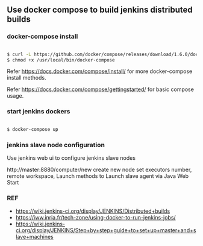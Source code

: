 ## Use docker compose to build jenkins distributed builds

### docker-compose install

```sh

$ curl -L https://github.com/docker/compose/releases/download/1.6.0/docker-compose-`uname -s`-`uname -m` > /usr/local/bin/docker-compose
$ chmod +x /usr/local/bin/docker-compose

```

Refer https://docs.docker.com/compose/install/ for more docker-compose install methods.

Refer https://docs.docker.com/compose/gettingstarted/ for basic compose usage.

### start jenkins dockers

```sh

$ docker-compose up

```

### jenkins slave node configuration

Use jenkins web ui to configure jenkins slave nodes

http://master:8880/computer/new create new node
set executors number, remote workspace, Launch methods to Launch slave agent via Java Web Start

### REF

* https://wiki.jenkins-ci.org/display/JENKINS/Distributed+builds
* https://iww.inria.fr/tech-zone/using-docker-to-run-jenkins-jobs/
* https://wiki.jenkins-ci.org/display/JENKINS/Step+by+step+guide+to+set+up+master+and+slave+machines

